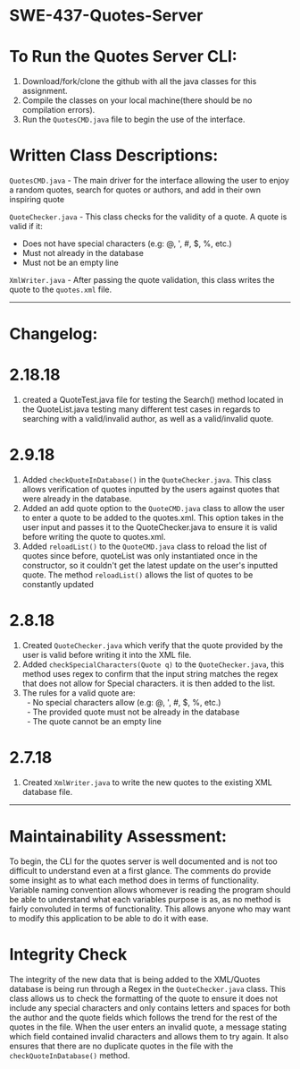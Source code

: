 # SWE-437-Quotes-Server


# To Run the Quotes Server CLI:
1. Download/fork/clone the github with all the java classes for this assignment.
2. Compile the classes on your local machine(there should be no compilation errors).
3. Run the <code>QuotesCMD.java</code> file to begin the use of the interface.


# Written Class Descriptions:
<code>QuotesCMD.java</code> - The main driver for the interface allowing the user to enjoy a random quotes, search for quotes or authors, and add in their own inspiring quote

<code>QuoteChecker.java</code> - This class checks for the validity of a quote. A quote is valid if it:</br >
* Does not have special characters (e.g: @, ', #, $, %, etc.)</br >
* Must not already in the database</br >
* Must not be an empty line</br >

<code>XmlWriter.java</code> - After passing the quote validation, this class writes the quote to the <code>quotes.xml</code> file.

******************************************************
# Changelog:

  # 2.18.18
  1. created a QuoteTest.java file for testing the Search() method located in the QuoteList.java testing many different test cases in regards to searching with a valid/invalid author, as well as a valid/invalid quote.
  
  # 2.9.18
  1. Added <code>checkQuoteInDatabase()</code> in the <code>QuoteChecker.java</code>. This class allows verification of quotes inputted by the users against quotes that were already in the database.
  2. Added an add quote option to the <code>QuoteCMD.java</code> class to allow the user to enter a quote to be added to the quotes.xml. This option takes in the user input and passes it to the QuoteChecker.java to ensure it is valid before writing the quote to quotes.xml.
  3. Added <code>reloadList()</code> to the <code>QuoteCMD.java</code> class to reload the list of quotes since before, quoteList was only instantiated once in the constructor, so it couldn't get the latest update on the user's inputted quote. The method <code>reloadList()</code> allows the list of quotes to be constantly updated

  # 2.8.18
  1. Created <code>QuoteChecker.java</code> which verify that the quote provided by the user is valid before writing it into the XML file.
  2. Added <code>checkSpecialCharacters(Quote q)</code> to the <code>QuoteChecker.java</code>, this method uses regex to confirm that the input string matches the regex that does not allow for Special characters. it is then added to the list.
  3. The rules for a valid quote are:</br >
&nbsp;&nbsp;- No special characters allow (e.g: @, ', #, $, %, etc.)</br >
&nbsp;&nbsp;- The provided quote must not be already in the database</br >
&nbsp;&nbsp;- The quote cannot be an empty line</br >

  # 2.7.18
  1. Created <code>XmlWriter.java</code> to write the new quotes to the existing XML database file.

*********************************************************************************************

# Maintainability Assessment: 

To begin, the CLI for the quotes server is well documented and is not too difficult to understand even at a first glance. The comments do provide some insight as to what each method does in terms of functionality. Variable naming convention allows whomever is reading the program should be able to understand what each variables purpose is as, as no method is fairly convoluted in terms of functionality. This allows anyone who may want to modify this application to be able to do it with ease.

# Integrity Check
The integrity of the new data that is being added to the XML/Quotes database is being run through a Regex in the <code>QuoteChecker.java</code> class. This class allows us to check the formatting of the quote to ensure it does not include any special characters and only contains letters and spaces for both the author and the quote fields which follows the trend for the rest of the quotes in the file. When the user enters an invalid quote, a message stating which field contained invalid characters and allows them to try again. It also ensures that there are no duplicate quotes in the file with the <code>checkQuoteInDatabase()</code> method.
